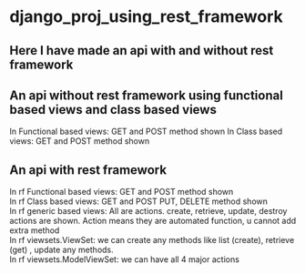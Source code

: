 # django_proj_using_rest_framework
## Here I have made an api with and without rest framework
## An api without rest framework using functional based views and class based views
  In Functional based views: GET and POST method shown
  In Class based views: GET and POST method shown

## An api with rest framework
   In rf Functional based views: GET and POST method shown  <br />
  In rf Class based views: GET and POST PUT, DELETE method shown <br />
  In rf generic based views: All are actions. create, retrieve, update, destroy actions are shown. Action means they are automated function, u cannot add extra method <br />
  In rf viewsets.ViewSet: we can create any methods like list (create), retrieve (get) , update any methods. <br />
  In rf viewsets.ModelViewSet: we can have all 4 major actions <br />
        
  
